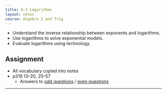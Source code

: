 ```yaml
---
title: 6.3 Logarithms
layout: notes
course: Algebra 2 and Trig
---
```


- Understand the inverse relationship between exponents and logarithms.
- Use logarithms to solve exponential models.
- Evaluate logarithms using technology.

## Assignment

- All vocabulary copied into notes
- p319 13–20, 25–57
  - Answers to [odd questions](../misc/alg2-odd-answers.pdf) / [even questions](../misc/alg2-even-answers.pdf)

---

